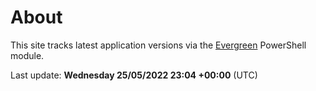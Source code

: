 # About

This site tracks latest application versions via the [Evergreen](https://stealthpuppy.com/evergreen/) PowerShell module.

Last update: **Wednesday 25/05/2022 23:04 +00:00** (UTC)